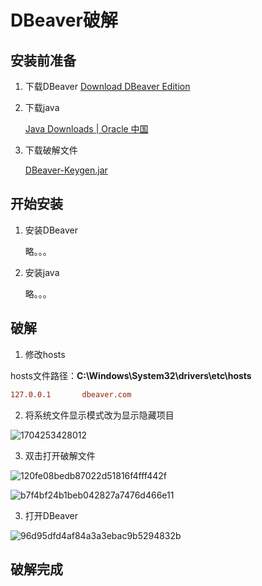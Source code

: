 # DBeaver破解

## 安装前准备

1. 下载DBeaver
   [Download DBeaver Edition](https://dbeaver.com/download/)

2. 下载java

   [Java Downloads | Oracle 中国](https://www.oracle.com/cn/java/technologies/downloads/)

3. 下载破解文件

   [DBeaver-Keygen.jar](http://owenxuan.link:3000/owenxuan/DBeaver-Keygen/raw/branch/main/DBeaver-Keygen.jar)

## 开始安装

1. 安装DBeaver

   略。。。

2. 安装java

   略。。。

## 破解

1. 修改hosts

hosts文件路径：**C:\Windows\System32\drivers\etc\hosts**

```ini
127.0.0.1       dbeaver.com
```

2. 将系统文件显示模式改为显示隐藏项目

![1704253428012](http://owenxuan.test.upcdn.net/MarkDown/1704253428012.png)

3. 双击打开破解文件

![120fe08bedb87022d51816f4fff442f](http://owenxuan.test.upcdn.net/MarkDown/120fe08bedb87022d51816f4fff442f.png)

![b7f4bf24b1beb042827a7476d466e11](http://owenxuan.test.upcdn.net/MarkDown/b7f4bf24b1beb042827a7476d466e11.png)

3. 打开DBeaver

![96d95dfd4af84a3a3ebac9b5294832b](http://owenxuan.test.upcdn.net/MarkDown/96d95dfd4af84a3a3ebac9b5294832b.png)

## 破解完成
